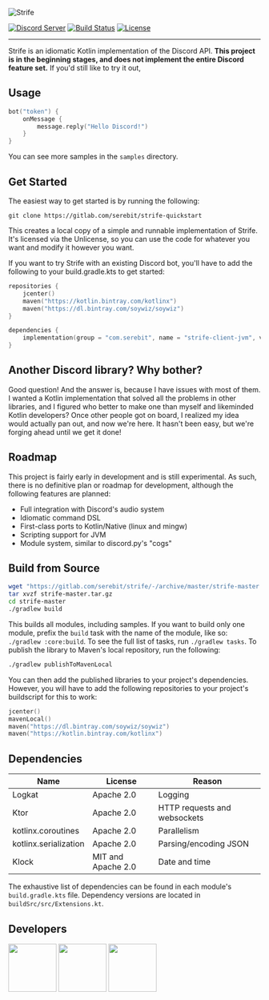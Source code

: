 ![Strife][strife-logo]

[![Discord Server][discord-guild-badge]](https://discord.gg/eYafdwP)
[![Build Status][gitlab-ci-badge]](https://gitlab.com/serebit/strife/pipelines)
[![License][license-badge]](https://www.apache.org/licenses/LICENSE-2.0.html)

---

Strife is an idiomatic Kotlin implementation of the Discord API. **This project is in the beginning stages, and does not implement the entire Discord feature set.** If you'd still like to try it out,

## Usage
```kotlin
bot("token") {
    onMessage {
        message.reply("Hello Discord!")
    }
}
```

You can see more samples in the `samples` directory.

## Get Started
The easiest way to get started is by running the following:
```
git clone https://gitlab.com/serebit/strife-quickstart
```
This creates a local copy of a simple and runnable implementation of Strife. It's licensed via the Unlicense, so you can use the code for whatever you want and modify it however you want.

If you want to try Strife with an existing Discord bot, you'll have to add the following to your build.gradle.kts to get started:
```kotlin
repositories {
    jcenter()
    maven("https://kotlin.bintray.com/kotlinx")
    maven("https://dl.bintray.com/soywiz/soywiz")
}

dependencies {
    implementation(group = "com.serebit", name = "strife-client-jvm", version = "0.1.0")
}
```

## Another Discord library? Why bother?
Good question! And the answer is, because I have issues with most of them. I wanted a Kotlin implementation that solved all the problems in other libraries, and I figured who better to make one than myself and likeminded Kotlin developers? Once other people got on board, I realized my idea would actually pan out, and now we're here. It hasn't been easy, but we're forging ahead until we get it done!

## Roadmap
This project is fairly early in development and is still experimental. As such, there is no definitive plan or roadmap for development, although the following features are planned:

- Full integration with Discord's audio system
- Idiomatic command DSL
- First-class ports to Kotlin/Native (linux and mingw)
- Scripting support for JVM
- Module system, similar to discord.py's "cogs"

## Build from Source
```bash
wget "https://gitlab.com/serebit/strife/-/archive/master/strife-master.tar.gz"
tar xvzf strife-master.tar.gz
cd strife-master
./gradlew build
```

This builds all modules, including samples. If you want to build only one module, prefix the `build` task with the name of the module, like so: `./gradlew :core:build`. To see the full list of tasks, run `./gradlew tasks`. To publish the library to Maven's local repository, run the following:
```bash
./gradlew publishToMavenLocal
```

You can then add the published libraries to your project's dependencies. However, you will have to add the following repositories to your project's buildscript for this to work:
```kotlin
jcenter()
mavenLocal()
maven("https://dl.bintray.com/soywiz/soywiz")
maven("https://kotlin.bintray.com/kotlinx")
```

## Dependencies
| Name                  | License            | Reason                       |
| --------------------- | -----------------  | ---------------------------- |
| Logkat                | Apache 2.0         | Logging                      |
| Ktor                  | Apache 2.0         | HTTP requests and websockets |
| kotlinx.coroutines    | Apache 2.0         | Parallelism                  |
| kotlinx.serialization | Apache 2.0         | Parsing/encoding JSON        |
| Klock                 | MIT and Apache 2.0 | Date and time                |

The exhaustive list of dependencies can be found in each module's `build.gradle.kts` file. Dependency versions are located in `buildSrc/src/Extensions.kt`.

## Developers
<a href="https://gitlab.com/serebit"><img width="96" src="https://assets.gitlab-static.net/uploads/-/system/user/avatar/1184009/avatar.png"></a>
<a href="https://gitlab.com/JonoAugustine"><img width="96" src="https://assets.gitlab-static.net/uploads/-/system/user/avatar/3489815/avatar.png"></a>
<a href="https://gitlab.com/legendoflelouch"><img width="96" src="https://assets.gitlab-static.net/uploads/-/system/user/avatar/3653603/avatar.png"></a>

[strife-logo]: https://serebit.com/images/strife-banner-nopad.svg "Strife"
[discord-guild-badge]: https://discordapp.com/api/guilds/450082907185479700/widget.png?style=shield "Discord Server"
[gitlab-ci-badge]: https://gitlab.com/serebit/strife/badges/master/build.svg "Pipeline Status"
[license-badge]: https://img.shields.io/badge/License-Apache%202.0-lightgrey.svg "License"
